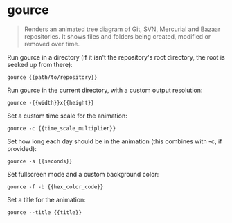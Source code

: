 gource
======

> Renders an animated tree diagram of Git, SVN, Mercurial and Bazaar repositories.
> It shows files and folders being created, modified or removed over time.

Run gource in a directory (if it isn't the repository's root directory, the root is seeked up from there):

    gource {{path/to/repository}}

Run gource in the current directory, with a custom output resolution:

    gource -{{width}}x{{height}}

Set a custom time scale for the animation:

    gource -c {{time_scale_multiplier}}

Set how long each day should be in the animation (this combines with -c, if provided):

    gource -s {{seconds}}

Set fullscreen mode and a custom background color:

    gource -f -b {{hex_color_code}}

Set a title for the animation:

    gource --title {{title}}

